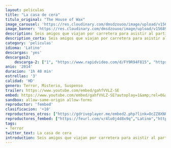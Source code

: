 ```yaml
---
layout: peliculas
title: "La casa de cera"
titulo_original: "The House of Wax"
image_carousel: 'https://res.cloudinary.com/dmsdzouoo/image/upload/v1568957334/cera-min_dc0pa2.jpg'
image_banner: 'https://res.cloudinary.com/dmsdzouoo/image/upload/v1568957335/81be5-how-2-39-min_vi7lfq.jpg'
description: Seis amigos que viajan por carretera para asistir al partido de fútbol más importante del año, la víspera deciden acampar al aire libre. A la mañana siguiente, se dan cuenta de que su coche ha sido manipulado, así que aceptan la invitación de un conductor que los lleva hasta Ambrose. Al llegar, visitan la principal atracción de la ciudad, la Casa de Cera de Trudy, que está llena de esculturas de cera cuyo parecido con los modelos es asombroso. Cuando descubren, horrorizados, la razón de esta inquietante semejanza, comprenden que o escapan de la ciudad o también ellos acabarán convertidos en estatuas del tenebroso museo.
description_corta: Seis amigos que viajan por carretera para asistir al partido de fútbol más importante del año, la víspera deciden acampar al aire libre. A la mañana siguiente, se dan cuenta de que su coche ha sido manipulado, así que aceptan la invitación de un conductor que los lleva hasta Ambrose. Al llegar, visitan la..
category: 'peliculas'
idioma: 'Latino'
descargas: 'yes'
descargas2:
    descarga-2: ["1", "https://www.rapidvideo.com/d/FY9R94F815", "https://www.google.com/s2/favicons?domain=www.rapidvideo.com","RapidVideo","https://res.cloudinary.com/imbriitneysam/image/upload/v1541473684/mexico.png", "Latino", "HD"]
anio: '2014'
duracion: '1h 48 min'
estrellas: '3'
calidad: 'HD'
genero: Terror, Misterio, Suspenso
trailer: https://www.youtube.com/embed/gahfVVLZ-SE
embed: https://www.youtube.com/embed/gahfVVLZ-SE?autoplay=1&amp;rel=0&amp;hd=1&border=0&wmode=opaque&enablejsapi=1&modestbranding=1&controls=1&showinfo=0
sandbox: allow-same-origin allow-forms
reproductor: 'fembed'
clasificacion: '+10'
reproductores_otros: ["https://gdriveplayer.me/embed2.php?link=OcZZ8XNPuVE%252BJ7ZjsPjN%252BQZ%252BRKwXWLR5lUipGEqc2eRBOA3IGwVbzJKC6XDyl0O7%252FZ1cWFKUD9GZ47WPY1K75w8uVV6mWp5x8l7LPvTBs2NVu4W5OyreUh6Z3xj9aQ4sOErU91NGTu7NEtehnZ4cuAGvb5XTLwNjgOQVoHCwa7L5mdRy3cVXv2nQA57W3oyzygzTCL9nYi3Nl7j9m5JmDf","Latino","https://gdriveplayer.me/embed2.php?link=ysqeZpnjxml2umqts7sSxQPifAJReMbjmQv4nBwL%252BXvRts%252BubvdNa78uWz8xHIm99UuTw4vpW%252F4MMv8KwTbQ6DhfVsWM%252B8PD198yTrrEIqiLBBFW4pRNz3YMa70yu38uGZX7%252BkLjm5cf3N9FIVZouZKdeiiLgDxaOVwpik%252BiY9qaZKt%252BI5BNcm%252Bg4bFMAmbcU%253D","Latino"]
reproductores_fembed: ["https://feurl.com/v/4lo0j4d8x9q","Latino","https://www.pelispng.online/v/8g9z63872yv","Latino"]
tags:
- Terror
twitter_text: La casa de cera
introduction: Seis amigos que viajan por carretera para asistir al partido de fútbol más importante del año, la víspera deciden acampar al aire libre. A la mañana siguiente, se dan cuenta de que su coche ha sido manipulado, así que aceptan la invitación de un conductor que los lleva hasta Ambrose. Al llegar, visitan la...
---
```



 







